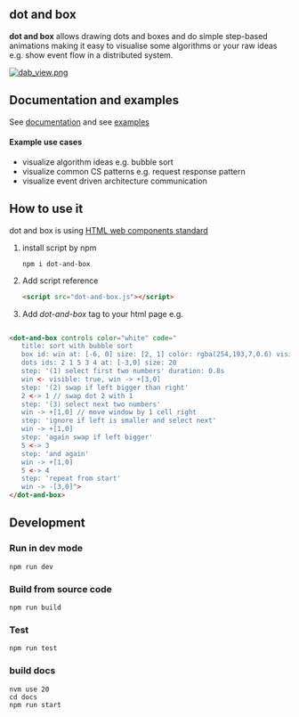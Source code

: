 ## dot and box

**dot and box** allows drawing dots and boxes and do simple step-based animations making it easy to
visualise some algorithms or your raw ideas e.g. show event flow in a distributed system.

[![dab_view.png](https://dot-and-box.github.io/dot_and_box/img/dab_view.png)](https://dot-and-box.github.io/dot_and_box)

## Documentation and examples

See [documentation](https://dot-and-box.github.io/dot_and_box) and see [examples](https://dot-and-box.github.io/dot_and_box/category/examples)

#### Example use cases

- visualize algorithm ideas e.g. bubble sort
- visualize common CS patterns e.g. request response pattern 
- visualize event driven architecture communication

## How to use it

dot and box is using [HTML web components standard](https://developer.mozilla.org/en-US/docs/Web/API/Web_Components)

1) install script by npm 
   ```shell
   npm i dot-and-box
   ```
2) Add script reference
    ```html
    <script src="dot-and-box.js"></script>
    ```
3) Add *dot-and-box* tag to your html page e.g.
```html

<dot-and-box controls color="white" code="
   title: sort with bubble sort
   box id: win at: [-6, 0] size: [2, 1] color: rgba(254,193,7,0.6) visible: false
   dots ids: 2 1 5 3 4 at: [-3,0] size: 20
   step: '(1) select first two numbers' duration: 0.8s
   win <- visible: true, win -> +[3,0]
   step: '(2) swap if left bigger than right'
   2 <-> 1 // swap dot 2 with 1
   step: '(3) select next two numbers'
   win -> +[1,0] // move window by 1 cell right
   step: 'ignore if left is smaller and select next'
   win -> +[1,0]
   step: 'again swap if left bigger'
   5 <-> 3
   step: 'and again'
   win -> +[1,0]
   5 <-> 4
   step: 'repeat from start'
   win -> -[3,0]">
</dot-and-box>
```

## Development

### Run in dev mode

```shell
npm run dev
```

### Build from source code

```shell
npm run build
```

### Test

```shell
npm run test
```
### build docs

```shell
nvm use 20
cd docs
npm run start
```
